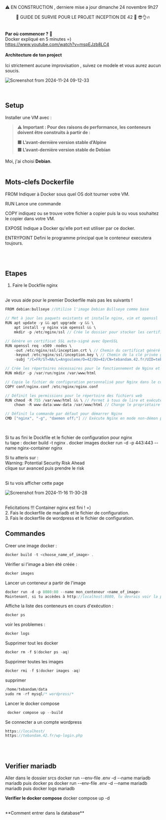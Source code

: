 ⚠️ EN CONSTRUCTION , derniere mise a jour dimanche 24 novembre 9h27

<div align="center">
🔴 GUIDE DE SURVIE POUR LE PROJET INCEPTION DE 42 🔴 😎👌🔥
</div>


<br>

**Par où commencer ?** 🤔
<br>
Docker expliqué en 5 minutes =)
<br>
https://www.youtube.com/watch?v=mspEJzb8LC4
<br>
<br>
**Architecture de ton project**
<br>
<br>
Ici strictement aucune improvisation , suivez ce modele et vous aurez aucun soucis. 
<br>

![Screenshot from 2024-11-24 09-12-33](https://github.com/user-attachments/assets/b255ed98-da71-4837-8276-03b67095d7ae)

<br>

## **Setup**

Installer une VM avec :

> **⚠️ Important : Pour des raisons de performance, les conteneurs doivent être construits à partir de :**
>
> **🟥 L’avant-dernière version stable d’Alpine**  
> **🟥 L’avant-dernière version stable de Debian**

Moi, j'ai choisi **Debian**.
<br>
<br>


## **Mots-clefs Dockerfile**

FROM Indiquer à Docker sous quel OS doit tourner votre VM. 

RUN Lance une commande

COPY indiquez ou se trouve votre fichier a copier puis la ou vous souhaitez le copier dans votre VM.

EXPOSE Indique a Docker qu'elle port est utiliser par ce docker.

ENTRYPOINT Defini le programme principal que le conteneur executera toujours.

<br>
<br>

## **Etapes**
1. Faire le Dockfile nginx
<br>
Je vous aide pour le premier Dockerfile mais pas les suivants !

```c
FROM debian:bullseye //Utilise l'image Debian Bullseye comme base

// Met à jour les paquets existants et installe nginx, vim et openssl
RUN apt update -y && apt upgrade -y && \ 
    apt install -y nginx vim openssl && \ 
    mkdir -p /etc/nginx/ssl // Crée le dossier pour stocker les certificats SSL

// Génère un certificat SSL auto-signé avec OpenSSL
RUN openssl req -x509 -nodes \ 
    -out /etc/nginx/ssl/inception.crt \ // Chemin du certificat généré
    -keyout /etc/nginx/ssl/inception.key \ // Chemin de la clé privée générée
    -subj "/C=FR/ST=NA/L=Angouleme/O=42/OU=42/CN=tebandam.42.fr/UID=tebandam" // Informations pour le certificat

// Crée les répertoires nécessaires pour le fonctionnement de Nginx et le stockage des fichiers
RUN mkdir -p /var/run/nginx /var/www/html

// Copie le fichier de configuration personnalisé pour Nginx dans le conteneur
COPY conf/nginx.conf /etc/nginx/nginx.conf

// Définit les permissions pour le répertoire des fichiers web
RUN chmod -R 755 /var/www/html && \ // Permet à tous de lire et exécuter les fichiers
    chown -R www-data:www-data /var/www/html // Change le propriétaire pour www-data (utilisateur par défaut de Nginx)

// Définit la commande par défaut pour démarrer Nginx
CMD ["nginx", "-g", "daemon off;"] // Exécute Nginx en mode non-démon pour que le conteneur reste actif
```
<br>

Si tu as fini le Dockfile et le fichier de configuration pour nginx
<br>
tu tape : 
docker build -t nginx .
docker images 
docker run -d -p 443:443 --name nginx-container nginx

Si tu atteris sur : <br>
Warning: Potential Security Risk Ahead
<br>
clique sur avanced puis prendre le risk 

<br>
Si tu vois afficher cette page 

![Screenshot from 2024-11-16 11-30-28](https://github.com/user-attachments/assets/cedd2ba3-3b1f-4b51-a56f-0e76a89f986c)

<br>
Felicitations !!! Container nginx est fini ! =)

<br>
2. Fais le dockerfile de mariadb et le fichier de configuration.
<br>
3. Fais le dockerfile de wordpress et le fichier de configuration.

## **Commandes**

Creer une image docker :

```c
docker build -t <choose_name_of_image> .
```

Vérifier  si l'image a bien été créée :

```c
docker images
```

Lancer un conteneur a partir de l'image

```c
docker run -d -p 8080:80 --name mon_conteneur <name_of_image>
Maintenant, si tu accèdes à http://localhost:8080, tu devrais voir la page d'accueil de NGINX !
```

Affiche la liste des conteneurs en cours d'exécution :

```c
docker ps
```
voir les problemes : 

```c
docker logs
```
Supprimer tout les docker

```c
docker rm -f $(docker ps -aq)
```

Supprimer toutes les images

```c
docker rmi -f $(docker images -aq)
```

supprimer 
```c
/home/tebandam/data
sudo rm -rf mysql/* wordpress/*      
```

Lancer le docker compose
```c
 docker compose up --build   
```

Se connecter a un compte wordpress
```c
https://localhost/
https://tebandam.42.fr/wp-login.php
```
<br>
<br>

## Verifier mariadb 

Aller dans le dossier srcs 
docker run --env-file .env -d --name mariadb mariadb
puis docker ps 
docker run --env-file .env -d --name mariadb mariadb
puis
docker logs mariadb

**Verifier le docker compose** 
docker compose up -d

<br>
**Comment entrer dans la database**
<br>





